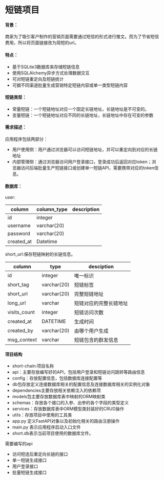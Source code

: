 # 短链项目

#### 背景：

商家为了吸引客户制作的营销页面需要通过短信的形式进行推文。而为了节省短信费用，所以将页面链接改为简短的url。

#### 特点：

- 基于SQLite3数据库来存储短链信息
- 使用SQLAlchemy异步方式处理数据交互
- 可对短链重定向及短链统计
- 可据不同渠道批量生成营销特定短链内容或单一类型短链内容

#### 短链类型：

- 常量短链：一个短链地址对应一个固定长链地址，长链地址是不可变的。
- 变量短链：一个短链地址对应不同的长链地址，长链地址中存在可变的参数



#### 需求描述：

应用程序包括两部分：

- 用户使用侧：用户通过浏览器可以访问短链地址，并可以重定向到对应的长链地址
- 内部管理侧：通过浏览器访问用户登录接口，登录成功后返回对应token；浏览器访问后端批量生产短链接口或创建单一短链API，需要携带对应的token信息。

#### 数据库：

user:

| column     | column_type | description |
| ---------- | ----------- | ----------- |
| id         | integer     |             |
| username   | varchar(20) |             |
| password   | varchar(20) |             |
| created_at | Datetime    |             |

short_url:保存短链映射的长链信息。

| column       | type        | desciption             |
| ------------ | ----------- | ---------------------- |
| id           | integer     | 唯一标识               |
| short_tag    | varchar(20) | 短链标签               |
| short_url    | varchar(20) | 完整短链地址           |
| long_url     | varchar     | 短链对应的完整长链地址 |
| visits_count | integer     | 短链访问次数           |
| created_at   | DATETIME    | 生成时间               |
| created_by   | varchar(20) | 由哪个用户生成         |
| msg_context  | varchar     | 短链包含的群发信息     |

#### 项目结构

- short-chain:项目名称
- api：主要存放编写好的API，包括用户登录和短链访问跳转等路由信息
- config：存放配置信息，包括数据库连接配置等
- db包存放定义连接数据库相关的配置信息及连接数据库相关的实例化对象
- dependencies主要存放相关依赖注入的依赖项
- models包主要存放数据库表中映射的ORM映射类
- schemas：存放各个接口的入参、出参的各个字段的类型定义
- services：存放数据库表中ORM模型类封装好的CRUD操作
- utils：存放项目中使用的工具类
- app.py 定义FastAPI对象以及初始化相关的路由注册操作
- main.py 表示应用程序启动入口文件
- short.db表示当前项目使用的数据库文件。



需要编写的api

- 访问短连后重定向长链的接口
- 单一短链生成接口
- 用户登录接口
- 批量短链生成接口



